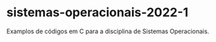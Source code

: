 # sistemas-operacionais-2022-1
Examplos de códigos em C para a disciplina de Sistemas Operacionais.
